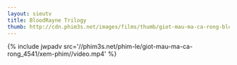```yaml
---
layout: sieutv
title: BloodRayne Trilogy
thumb: http://cdn.phim3s.net/images/films/thumb/giot-mau-ma-ca-rong-bloodrayne-trilogy-2005.jpg
---
```

{% include jwpadv src='//phim3s.net/phim-le/giot-mau-ma-ca-rong_4541/xem-phim//video.mp4' %}
